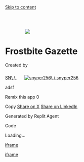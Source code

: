 [Skip to content](https://replit.com/@snyper256/Frostbite-Gazette?v=1#main-content)

![](data:image/svg+xml,%3csvg%20xmlns=%27http://www.w3.org/2000/svg%27%20version=%271.1%27%20width=%2764%27%20height=%2764%27/%3e)![](https://replit.com/@snyper256/format=auto/https://storage.googleapis.com/replit/images/1749399801893_2a8e357251d197cc2626083c38864832.webp)

# Frostbite Gazette

Created by

[SN\\
\\
![](data:image/svg+xml,%3csvg%20xmlns=%27http://www.w3.org/2000/svg%27%20version=%271.1%27%20width=%2724%27%20height=%2724%27/%3e)![snyper256](https://www.gravatar.com/avatar/a06f7570666cba1a6c5c4c6c77f4b02f?d=blank&s=256)\\
\\
snyper256](https://replit.com/@snyper256)

adsf

Remix this app
0

Copy
[Share on X](https://twitter.com/intent/tweet?text=Check+out+what+I+built+on+Replit%21&url=https%3A%2F%2Freplit.com%2F%40snyper256%2FFrostbite-Gazette) [Share on LinkedIn](https://linkedin.com/sharing/share-offsite?text=Check+out+what+I+built+on+Replit%21&url=https%3A%2F%2Freplit.com%2F%40snyper256%2FFrostbite-Gazette)

Generated by Replit Agent

Code

Loading...

[iframe](https://js.stripe.com/v3/controller-with-preconnect-1d6d45fb4b7efc4b77662fde1db8637d.html#__shared_params__[version]=acacia&apiKey=pk_live_515YpNsJAmnYVOvfnsBqRdATWS6SzbNAslOz1z2tujdKuvRMDAwWMeFXp6dJL1YKRrQjB0WAp0UDGwlFYL7hxw7Fc00QkfxBFsL&apiVersion=2025-01-27.acacia&stripeJsId=753ce7ec-fc9f-446d-8de8-719193cbaf84&firstStripeInstanceCreatedLatency=31&controllerCount=1&isCheckout=false&stripeJsLoadTime=1749465426497&manualBrowserDeprecationRollout=false&mids[guid]=NA&mids[muid]=NA&mids[sid]=NA&referrer=https%3A%2F%2Freplit.com%2F%40snyper256%2FFrostbite-Gazette%3Fv%3D1&controllerId=__privateStripeController7161)

[iframe](https://www.google.com/recaptcha/enterprise/anchor?ar=1&k=6LdqhwwoAAAAAFPdw8jCuvY3PaHQItGj3RzOS4fW&co=aHR0cHM6Ly9yZXBsaXQuY29tOjQ0Mw..&hl=en&v=GUGrl5YkSwqiWrzO3ShIKDlu&size=invisible&cb=q3dm82il4dt6)